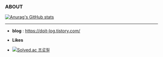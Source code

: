 
### ABOUT

[![Anurag's GitHub stats](https://github-readme-stats.vercel.app/api?username=hsh5206)](https://github.com/hsh5206/github-readme-stats)

___
+ __blog__ : https://doit-log.tistory.com/

+ __Likes__
  
+ [![Solved.ac
프로필](http://mazassumnida.wtf/api/mini/generate_badge?boj=hsh5206)](https://solved.ac/hsh5206)

<!--
**hsh5206/hsh5206** is a ✨ _special_ ✨ repository because its `README.md` (this file) appears on your GitHub profile.

Here are some ideas to get you started:

- 🔭 I’m currently working on ...
- 🌱 I’m currently learning ...
- 👯 I’m looking to collaborate on ...
- 🤔 I’m looking for help with ...
- 💬 Ask me about ...
- 📫 How to reach me: ...
- 😄 Pronouns: ...
- ⚡ Fun fact: ...
-->
